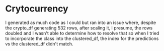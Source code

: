 # Crytocurrency

I generated as much code as I could but ran into an issue where, despite the crypto_df generating 532 rows, after scaling it, I presume, the rows doubled and I wasn't able to determine how to resolve that so when I tried to incorporate the class into the clustered_df, the index for the predictions vs the clustered_df didn't match.
